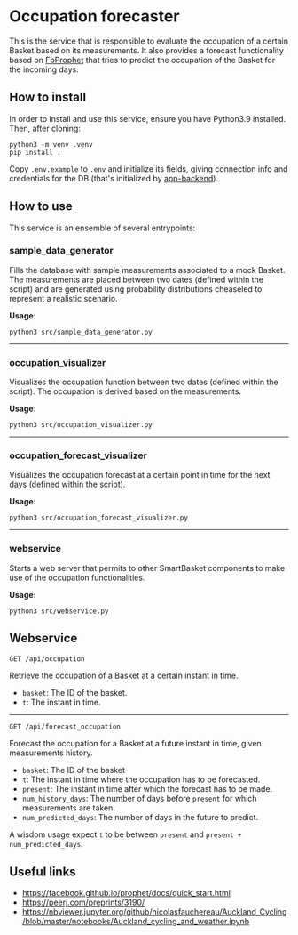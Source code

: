 # Occupation forecaster

This is the service that is responsible to evaluate the occupation of a certain Basket based on its measurements.
It also provides a forecast functionality based on [FbProphet](https://facebook.github.io/prophet/) that tries to predict
the occupation of the Basket for the incoming days.

## How to install

In order to install and use this service, ensure you have Python3.9 installed. Then, after cloning:

```
python3 -m venv .venv
pip install .
```

Copy `.env.example` to `.env` and initialize its fields, giving connection info and credentials for the DB (that's initialized by [app-backend](https://github.com/smarter-play/app-backend/)).

## How to use

This service is an ensemble of several entrypoints:

### sample_data_generator

Fills the database with sample measurements associated to a mock Basket. The measurements are placed between two dates (defined within the script) and are generated using probability distributions cheaseled to represent a realistic scenario.

**Usage:**
```
python3 src/sample_data_generator.py
```

---

### occupation_visualizer

Visualizes the occupation function between two dates (defined within the script). The occupation is derived based on the measurements.

**Usage:**
```
python3 src/occupation_visualizer.py
```

---

### occupation_forecast_visualizer

Visualizes the occupation forecast at a certain point in time for the next days (defined within the script).

**Usage:**
```
python3 src/occupation_forecast_visualizer.py
```

---

### webservice

Starts a web server that permits to other SmartBasket components to make use of the occupation functionalities.

**Usage:**

```
python3 src/webservice.py
```

## Webservice

```
GET /api/occupation
```

Retrieve the occupation of a Basket at a certain instant in time.

- `basket`: The ID of the basket.
- `t`: The instant in time.

---

```
GET /api/forecast_occupation
```

Forecast the occupation for a Basket at a future instant in time, given measurements history.

- `basket`: The ID of the basket
- `t`: The instant in time where the occupation has to be forecasted.
- `present`: The instant in time after which the forecast has to be made.
- `num_history_days`: The number of days before `present` for which measurements are taken.
- `num_predicted_days`: The number of days in the future to predict.

A wisdom usage expect `t` to be between `present` and `present + num_predicted_days`.

## Useful links

- https://facebook.github.io/prophet/docs/quick_start.html
- https://peerj.com/preprints/3190/
- https://nbviewer.jupyter.org/github/nicolasfauchereau/Auckland_Cycling/blob/master/notebooks/Auckland_cycling_and_weather.ipynb
